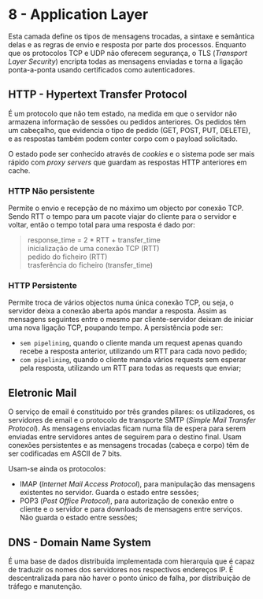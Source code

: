 # 8 - Application Layer

Esta camada define os tipos de mensagens trocadas, a sintaxe e semântica delas e as regras de envio e resposta por parte dos processos. Enquanto que os protocolos TCP e UDP não oferecem segurança, o TLS (*Transport Layer Security*) encripta todas as mensagens enviadas e torna a ligação ponta-a-ponta usando certificados como autenticadores.

## HTTP - Hypertext Transfer Protocol

É um protocolo que não tem estado, na medida em que o servidor não armazena informação de sessões ou pedidos anteriores. Os pedidos têm um cabeçalho, que evidencia o tipo de pedido (GET, POST, PUT, DELETE), e as respostas também podem conter corpo com o payload solicitado.<br>

O estado pode ser conhecido através de *cookies* e o sistema pode ser mais rápido com *proxy servers* que guardam as respostas HTTP anteriores em cache.

### HTTP Não persistente

Permite o envio e recepção de no máximo um objecto por conexão TCP. Sendo RTT o tempo para um pacote viajar do cliente para o servidor e voltar, então o tempo total para uma resposta é dado por:

> response_time = 2 * RTT + transfer_time <br>
> inicialização de uma conexão TCP (RTT) <br>
> pedido do ficheiro (RTT) <br>
> trasferência do ficheiro (transfer_time)  <br>

### HTTP Persistente

Permite troca de vários objectos numa única conexão TCP, ou seja, o servidor deixa a conexão aberta após mandar a resposta. Assim as mensagens seguintes entre o mesmo par cliente-servidor deixam de iniciar uma nova ligação TCP, poupando tempo. A persistência pode ser:
- `sem pipelining`, quando o cliente manda um request apenas quando recebe a resposta anterior, utilizando um RTT para cada novo pedido;
- `com pipelining`, quando o cliente manda vários requests sem esperar pela resposta, utilizando um RTT para todas as requests que enviar;

## Eletronic Mail

O serviço de email é constituido por três grandes pilares: os utilizadores, os servidores de email e o protocolo de transporte SMTP (*Simple Mail Transfer Protocol*). As mensagens enviadas ficam numa fila de espera para serem enviadas entre servidores antes de seguirem para o destino final. Usam conexões persistentes e as mensagens trocadas (cabeça e corpo) têm de ser codificadas em ASCII de 7 bits.

Usam-se ainda os protocolos:
- IMAP (*Internet Mail Access Protocol*), para manipulação das mensagens existentes no servidor. Guarda o estado entre sessões;
- POP3 (*Post Office Protocol*), para autorização de conexão entre o cliente e o servidor e para downloads de mensagens entre serviços. Não guarda o estado entre sessões;

## DNS - Domain Name System

É uma base de dados distribuída implementada com hierarquia que é capaz de traduzir os nomes dos servidores nos respectivos endereços IP. É descentralizada para não haver o ponto único de falha, por distribuição de tráfego e manutenção.